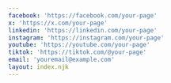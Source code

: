 ```yaml
---
facebook: 'https://facebook.com/your-page'
x: 'https://x.com/your-page'
linkedin: 'https://linkedin.com/your-page'
instagram: 'https://instagram.com/your-page'
youtube: 'https://youtube.com/your-page'
tiktok: 'https://tiktok.com/@your-page'
email: 'youremail@example.com'
layout: index.njk
---
```


